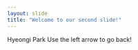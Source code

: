 ```yaml
---
layout: slide
title: "Welcome to our second slide!"
---
```

Hyeongi Park
Use the left arrow to go back!
